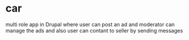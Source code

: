 # car
 multi role app in Drupal where user can post an ad and moderator can manage the ads and also user can contant to seller by sending messages
